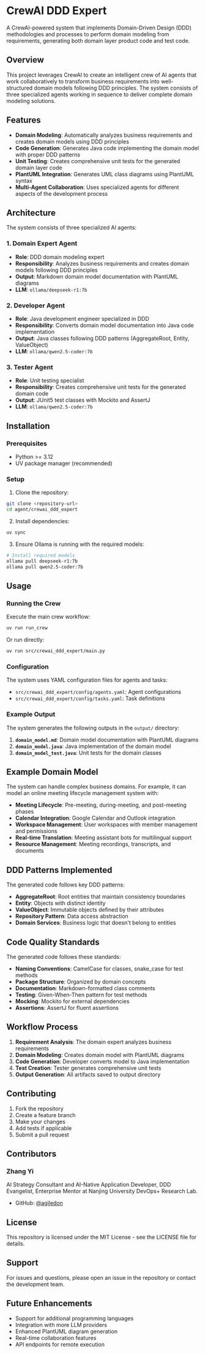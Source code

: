 # CrewAI DDD Expert

A CrewAI-powered system that implements Domain-Driven Design (DDD) methodologies and processes to perform domain modeling from requirements, generating both domain layer product code and test code.

## Overview

This project leverages CrewAI to create an intelligent crew of AI agents that work collaboratively to transform business requirements into well-structured domain models following DDD principles. The system consists of three specialized agents working in sequence to deliver complete domain modeling solutions.

## Features

- **Domain Modeling**: Automatically analyzes business requirements and creates domain models using DDD principles
- **Code Generation**: Generates Java code implementing the domain model with proper DDD patterns
- **Unit Testing**: Creates comprehensive unit tests for the generated domain layer code
- **PlantUML Integration**: Generates UML class diagrams using PlantUML syntax
- **Multi-Agent Collaboration**: Uses specialized agents for different aspects of the development process

## Architecture

The system consists of three specialized AI agents:

### 1. Domain Expert Agent
- **Role**: DDD domain modeling expert
- **Responsibility**: Analyzes business requirements and creates domain models following DDD principles
- **Output**: Markdown domain model documentation with PlantUML diagrams
- **LLM**: `ollama/deepseek-r1:7b`

### 2. Developer Agent
- **Role**: Java development engineer specialized in DDD
- **Responsibility**: Converts domain model documentation into Java code implementation
- **Output**: Java classes following DDD patterns (AggregateRoot, Entity, ValueObject)
- **LLM**: `ollama/qwen2.5-coder:7b`

### 3. Tester Agent
- **Role**: Unit testing specialist
- **Responsibility**: Creates comprehensive unit tests for the generated domain code
- **Output**: JUnit5 test classes with Mockito and AssertJ
- **LLM**: `ollama/qwen2.5-coder:7b`

## Installation

### Prerequisites

- Python >= 3.12
- UV package manager (recommended)

### Setup

1. Clone the repository:
```bash
git clone <repository-url>
cd agent/crewai_ddd_expert
```

2. Install dependencies:
```bash
uv sync
```

3. Ensure Ollama is running with the required models:
```bash
# Install required models
ollama pull deepseek-r1:7b
ollama pull qwen2.5-coder:7b
```

## Usage

### Running the Crew

Execute the main crew workflow:

```bash
uv run run_crew
```

Or run directly:

```bash
uv run src/crewai_ddd_expert/main.py
```

### Configuration

The system uses YAML configuration files for agents and tasks:

- `src/crewai_ddd_expert/config/agents.yaml`: Agent configurations
- `src/crewai_ddd_expert/config/tasks.yaml`: Task definitions

### Example Output

The system generates the following outputs in the `output/` directory:

1. **`domain_model.md`**: Domain model documentation with PlantUML diagrams
2. **`domain_model.java`**: Java implementation of the domain model
3. **`domain_model_test.java`**: Unit tests for the domain classes

## Example Domain Model

The system can handle complex business domains. For example, it can model an online meeting lifecycle management system with:

- **Meeting Lifecycle**: Pre-meeting, during-meeting, and post-meeting phases
- **Calendar Integration**: Google Calendar and Outlook integration
- **Workspace Management**: User workspaces with member management and permissions
- **Real-time Translation**: Meeting assistant bots for multilingual support
- **Resource Management**: Meeting recordings, transcripts, and documents

## DDD Patterns Implemented

The generated code follows key DDD patterns:

- **AggregateRoot**: Root entities that maintain consistency boundaries
- **Entity**: Objects with distinct identity
- **ValueObject**: Immutable objects defined by their attributes
- **Repository Pattern**: Data access abstraction
- **Domain Services**: Business logic that doesn't belong to entities

## Code Quality Standards

The generated code follows these standards:

- **Naming Conventions**: CamelCase for classes, snake_case for test methods
- **Package Structure**: Organized by domain concepts
- **Documentation**: Markdown-formatted class comments
- **Testing**: Given-When-Then pattern for test methods
- **Mocking**: Mockito for external dependencies
- **Assertions**: AssertJ for fluent assertions

## Workflow Process

1. **Requirement Analysis**: The domain expert analyzes business requirements
2. **Domain Modeling**: Creates domain model with PlantUML diagrams
3. **Code Generation**: Developer converts model to Java implementation
4. **Test Creation**: Tester generates comprehensive unit tests
5. **Output Generation**: All artifacts saved to output directory

## Contributing

1. Fork the repository
2. Create a feature branch
3. Make your changes
4. Add tests if applicable
5. Submit a pull request

## Contributors

### Zhang Yi
AI Strategy Consultant and AI-Native Application Developer, DDD Evangelist, Enterprise Mentor at Nanjing University DevOps+ Research Lab.

- GitHub: [@agiledon](https://github.com/agiledon)

## License

This repository is licensed under the MIT License - see the LICENSE file for details.

## Support

For issues and questions, please open an issue in the repository or contact the development team.

## Future Enhancements

- Support for additional programming languages
- Integration with more LLM providers
- Enhanced PlantUML diagram generation
- Real-time collaboration features
- API endpoints for remote execution